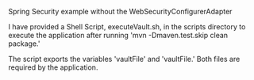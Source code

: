 Spring Security example without the WebSecurityConfigurerAdapter

I have provided a Shell Script, executeVault.sh, in the scripts directory to execute the application after running 'mvn -Dmaven.test.skip clean package.'

The script exports the variables 'vaultFile' and 'vaultFile.' Both files are required by the application.
